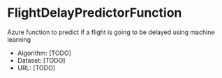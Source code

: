 # FlightDelayPredictorFunction
Azure function to predict if a flight is going to be delayed using machine learning

- Algorithm: [TODO]
- Dataset: [TODO]
- URL: [TODO]
